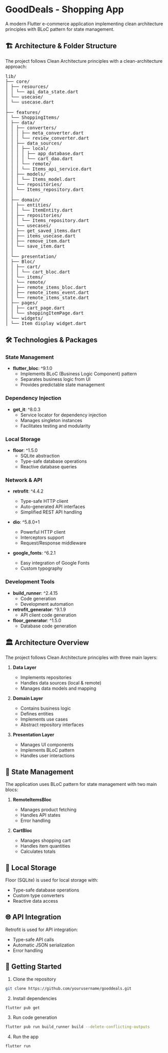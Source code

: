 # GoodDeals - Shopping App

A modern Flutter e-commerce application implementing clean architecture principles with BLoC pattern for state management.

## 🏗️ Architecture & Folder Structure

The project follows Clean Architecture principles with a clean-architecture approach:
<pre>
lib/
├── core/
│ ├── resources/
│ │ └── api_data_state.dart
│ └── usecase/
│ └── usecase.dart
│
├── features/
│ └── ShoppingItems/
│ ├── data/
│ │ ├── converters/
│ │ │ ├── meta_converter.dart
│ │ │ └── review_converter.dart
│ │ ├── data_sources/
│ │ │ ├── local/
│ │ │ │ ├── app_database.dart
│ │ │ │ └── cart_dao.dart
│ │ │ └── remote/
│ │ │ └── Items_api_service.dart
│ │ ├── models/
│ │ │ └── Items_model.dart
│ │ └── repositories/
│ │ └── Items_repository.dart
│ │
│ ├── domain/
│ │ ├── entities/
│ │ │ └── ItemEntity.dart
│ │ ├── repositories/
│ │ │ └── Items_repository.dart
│ │ └── usecases/
│ │ ├── get_saved_items.dart
│ │ ├── items_usecase.dart
│ │ ├── remove_item.dart
│ │ └── save_item.dart
│ │
│ └── presentation/
│ ├── Bloc/
│ │ ├── cart/
│ │ │ └── cart_bloc.dart
│ │ └── items/
│ │ └── remote/
│ │ ├── remote_items_bloc.dart
│ │ ├── remote_items_event.dart
│ │ └── remote_items_state.dart
│ ├── pages/
│ │ ├── cart_page.dart
│ │ └── shoppingItemPage.dart
│ └── widgets/
│ └── Item_display_widget.dart
</pre>

## 🛠️ Technologies & Packages

### State Management
- **flutter_bloc**: ^9.1.0
  - Implements BLoC (Business Logic Component) pattern
  - Separates business logic from UI
  - Provides predictable state management

### Dependency Injection
- **get_it**: ^8.0.3
  - Service locator for dependency injection
  - Manages singleton instances
  - Facilitates testing and modularity

### Local Storage
- **floor**: ^1.5.0
  - SQLite abstraction
  - Type-safe database operations
  - Reactive database queries

### Network & API
- **retrofit**: ^4.4.2
  - Type-safe HTTP client
  - Auto-generated API interfaces
  - Simplified REST API handling
- **dio**: ^5.8.0+1
  - Powerful HTTP client
  - Interceptors support
  - Request/Response middleware


- **google_fonts**: ^6.2.1
  - Easy integration of Google Fonts
  - Custom typography

### Development Tools
- **build_runner**: ^2.4.15
  - Code generation
  - Development automation
- **retrofit_generator**: ^9.1.9
  - API client code generation
- **floor_generator**: ^1.5.0
  - Database code generation

## 🏛️ Architecture Overview

The project follows Clean Architecture principles with three main layers:

1. **Data Layer**
   - Implements repositories
   - Handles data sources (local & remote)
   - Manages data models and mapping

2. **Domain Layer**
   - Contains business logic
   - Defines entities
   - Implements use cases
   - Abstract repository interfaces

3. **Presentation Layer**
   - Manages UI components
   - Implements BLoC pattern
   - Handles user interactions

## 🔄 State Management

The application uses BLoC pattern for state management with two main blocs:

1. **RemoteItemsBloc**
   - Manages product fetching
   - Handles API states
   - Error handling

2. **CartBloc**
   - Manages shopping cart
   - Handles item quantities
   - Calculates totals

## 💾 Local Storage

Floor (SQLite) is used for local storage with:
- Type-safe database operations
- Custom type converters
- Reactive data access

## 🌐 API Integration

Retrofit is used for API integration:
- Type-safe API calls
- Automatic JSON serialization
- Error handling

## 🚀 Getting Started

1. Clone the repository
```bash
git clone https://github.com/yourusername/gooddeals.git
```

2. Install dependencies
```bash
flutter pub get
```

3. Run code generation
```bash
flutter pub run build_runner build --delete-conflicting-outputs
```

4. Run the app
```bash
flutter run
```

